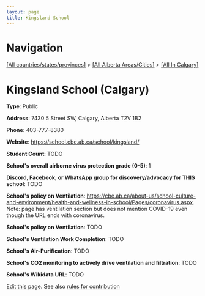 ```yaml
---
layout: page
title: Kingsland School
---
```

# Navigation

[[All countries/states/provinces]](../../..) > [[All Alberta Areas/Cities]](../..) > [[All In Calgary]](..)

# Kingsland School (Calgary)

**Type**: Public

**Address**: 7430 5 Street SW, Calgary, Alberta T2V 1B2

**Phone**: 403-777-8380

**Website**: <https://school.cbe.ab.ca/school/kingsland/>

**Student Count**: TODO

**School's overall airborne virus protection grade (0-5)**: 1

**Discord, Facebook, or WhatsApp group for discovery/advocacy for THIS school**: TODO

**School's policy on Ventilation**: <https://cbe.ab.ca/about-us/school-culture-and-environment/health-and-wellness-in-school/Pages/coronavirus.aspx>. Note: page has ventilation section but does not mention COVID-19 even though the URL ends with coronavirus.

**School's policy on Ventilation**: TODO

**School's Ventilation Work Completion**: TODO

**School's Air-Purification**: TODO

**School's CO2 monitoring to actively drive ventilation and filtration**: TODO

**School's Wikidata URL**: TODO


[Edit this page](https://github.com/ventilate-schools/AB/edit/main/./Calgary/Kingsland_School.md). See also [rules for contribution](../../../contribution-rules/)